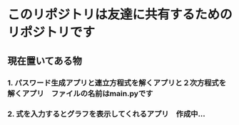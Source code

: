 # このリポジトリは友達に共有するためのリポジトリです

## 現在置いてある物

### 1. パスワード生成アプリと連立方程式を解くアプリと２次方程式を解くアプリ　ファイルの名前はmain.pyです

### 2. 式を入力するとグラフを表示してくれるアプリ　作成中...
